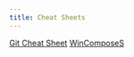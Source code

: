 ```yaml
---
title: Cheat Sheets
---
```


[Git Cheat Sheet](out/notes/git-cheat-sheet.md)
[WinComposeS](out/notes/wincomposes.md)
